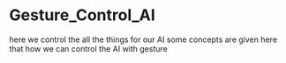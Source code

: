 # Gesture_Control_AI
here we control the all the things for our AI some concepts are given here that how we can control the AI with gesture